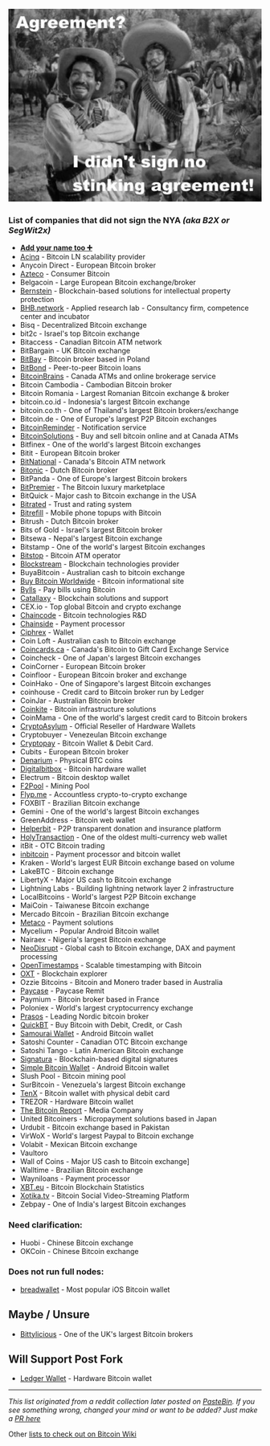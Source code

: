 
![](DG4IEcsUIAAje5w.jpg)

### List of companies that did not sign the NYA *(aka B2X or SegWit2x)*

- **[Add your name too ➕](https://github.com/nob2x/NOB2X/pulls?q=is%3Apr+add+is%3Aclosed)**
- [Acinq](https://acinq.co) - Bitcoin LN scalability provider
- Anycoin Direct - European Bitcoin broker
- [Azteco](https://azte.co) - Consumer Bitcoin
- Belgacoin - Large European Bitcoin exchange/broker
- [Bernstein](https://www.bernstein.io) - Blockchain-based solutions for intellectual property protection
- [BHB.network](http://bhb.network) - Applied research lab - Consultancy firm, competence center and incubator
- Bisq - Decentralized Bitcoin exchange
- bit2c - Israel's top Bitcoin exchange
- Bitaccess - Canadian Bitcoin ATM network
- BitBargain - UK Bitcoin exchange
- [BitBay](https://twitter.com/BitBayofficial/status/896085144913694720) - Bitcoin broker based in Poland
- [BitBond](https://www.bitbond.com/) - Peer-to-peer Bitcoin loans
- [BitcoinBrains](http://bitcoinbrains.com) - Canada ATMs and online brokerage service
- Bitcoin Cambodia - Cambodian Bitcoin broker
- Bitcoin Romania - Largest Romanian Bitcoin exchange & broker
- bitcoin.co.id - Indonesia's largest Bitcoin exchange
- bitcoin.co.th - One of Thailand's largest Bitcoin brokers/exchange
- Bitcoin.de - One of Europe's largest P2P Bitcoin exchanges
- [BitcoinReminder](https://bitcoinreminder.com/informations/poli/) - Notification service
- [BitcoinSolutions](http://bitcoinsolutions.ca) - Buy and sell bitcoin online and at Canada ATMs
- Bitfinex - One of the world's largest Bitcoin exchanges
- Bitit - European Bitcoin broker
- [BitNational](https://bitnational.com) - Canada's Bitcoin ATM network
- [Bitonic](https://bitonic.nl/en/news/138/our-position-on-scaling-proposals) - Dutch Bitcoin broker
- BitPanda - One of Europe's largest Bitcoin brokers
- [BitPremier](https://bitpremier.com) - The Bitcoin luxury marketplace
- BitQuick - Major cash to Bitcoin exchange in the USA
- [Bitrated](https://medium.com/@shesek/why-i-dont-support-the-compromise-efforts-9d73a8cce6be) - Trust and rating system
- [Bitrefill](https://twitter.com/bitrefill/status/896300829841510400) - Mobile phone topups with Bitcoin
- Bitrush - Dutch Bitcoin broker
- Bits of Gold - Israel's largest Bitcoin broker
- Bitsewa - Nepal's largest Bitcoin exchange
- Bitstamp - One of the world's largest Bitcoin exchanges
- [Bitstop](https://twitter.com/bitstopofficial/status/895317733679669250) - Bitcoin ATM operator
- [Blockstream](http://blockstream.com) - Blockchain technologies provider
- BuyaBitcoin - Australian cash to bitcoin exchange
- [Buy Bitcoin Worldwide](https://www.buybitcoinworldwide.com/) - Bitcoin informational site
- [Bylls](https://twitter.com/francispouliot_/status/895682101911146497) - Pay bills using Bitcoin
- [Catallaxy](http://catallaxy.com) - Blockchain solutions and support
- CEX.io - Top global Bitcoin and crypto exchange
- [Chaincode](http://chaincode.com) - Bitcoin technologies R&D
- [Chainside](https://www.chainside.net/) - Payment processor 
- [Ciphrex](https://twitter.com/ciphrex/status/895161633005346817) - Wallet
- Coin Loft - Australian cash to Bitcoin exchange
- [Coincards.ca](http://www.coincards.ca) - Canada's Bitcoin to Gift Card Exchange Service
- Coincheck - One of Japan's largest Bitcoin exchanges
- CoinCorner - European Bitcoin broker
- Coinfloor - European Bitcoin broker and exchange
- CoinHako - One of Singapore's largest Bitcoin exchanges
- coinhouse - Credit card to Bitcoin broker run by Ledger
- CoinJar - Australian Bitcoin broker
- [Coinkite](https://coinkite.com) - Bitcoin infrastructure solutions
- CoinMama - One of the world's largest credit card to Bitcoin brokers
- [CryptoAsylum](http://www.cryptoasylum.ca) - Official Reseller of Hardware Wallets
- Cryptobuyer - Venezeulan Bitcoin exchange
- [Cryptopay](https://cryptopay.me/) - Bitcoin Wallet & Debit Card.
- Cubits - European Bitcoin broker
- [Denarium](https://denarium.com) - Physical BTC coins
- [Digitalbitbox](http://digitalbitbox.com) - Bitcoin hardware wallet
- Electrum - Bitcoin desktop wallet
- [F2Pool](https://www.coindesk.com/f2pool-reneges-mining-pool-pulls-segwit2x-support-hard-fork/) - Mining Pool
- [Flyp.me](https://flyp.me) - Accountless crypto-to-crypto exchange
- FOXBIT - Brazilian Bitcoin exchange
- Gemini - One of the world's largest Bitcoin exchanges
- GreenAddress - Bitcoin web wallet
- [Helperbit](https://helperbit.com) - P2P transparent donation and insurance platform
- [HolyTransaction](https://holytransaction.com) - One of the oldest multi-currency web wallet
- itBit - OTC Bitcoin trading
- [inbitcoin](https://inbitcoin.it) - Payment processor and bitcoin wallet
- Kraken - World's largest EUR Bitcoin exchange based on volume
- LakeBTC - Bitcoin exchange
- LibertyX - Major US cash to Bitcoin exchange
- Lightning Labs - Building lightning network layer 2 infrastructure
- LocalBitcoins - World's largest P2P Bitcoin exchange
- MaiCoin - Taiwanese Bitcoin exchange
- Mercado Bitcoin - Brazilian Bitcoin exchange
- [Metaco](https://metaco.com) - Payment solutions
- Mycelium - Popular Android Bitcoin wallet
- Nairaex - Nigeria's largest Bitcoin exchange
- [NeoDisrupt](https://neodisrupt.com) - Global cash to Bitcoin exchange, DAX and payment processing
- [OpenTimestamps](https://opentimestamps.org) - Scalable timestamping with Bitcoin
- [OXT](https://oxt.me) - Blockchain explorer
- Ozzie Bitcoins - Bitcoin and Monero trader based in Australia
- [Paycase](https://paycase.com) - Paycase Remit
- Paymium - Bitcoin broker based in France
- Poloniex - World's largest cryptocurrency exchange
- [Prasos](https://twitter.com/technom4ge/status/895679121803685888) - Leading Nordic bitcoin broker
- [QuickBT](https://twitter.com/QuickBT/status/899159626725302272) - Buy Bitcoin with Debit, Credit, or Cash
- [Samourai Wallet](https://samouraiwallet.com) - Android Bitcoin wallet
- Satoshi Counter - Canadian OTC Bitcoin exchange
- Satoshi Tango - Latin American Bitcoin exchange
- [Signatura](https://signatura.co) - Blockchain-based digital signatures
- [Simple Bitcoin Wallet](https://btcontract.com/#trusted-node) - Android Bitcoin wallet
- Slush Pool - Bitcoin mining pool
- SurBitcoin - Venezuela's largest Bitcoin exchange
- [TenX](https://www.tenx.tech/) - Bitcoin wallet with physical debit card
- TREZOR - Hardware Bitcoin wallet
- [The Bitcoin Report](http://www.thebitcoinreport.nl/) - Media Company
- United Bitcoiners - Micropayment solutions based in Japan
- Urdubit - Bitcoin exchange based in Pakistan
- VirWoX - World's largest Paypal to Bitcoin exchange
- Volabit - Mexican Bitcoin exchange
- Vaultoro
- Wall of Coins - Major US cash to Bitcoin exchange]
- Walltime - Brazilian Bitcoin exchange
- Wayniloans - Payment processor 
- [XBT.eu](https://www.xbt.eu) - Bitcoin Blockchain Statistics
- [Xotika.tv](https://twitter.com/bitcoinerrorlog/status/895335674471043073) - Bitcoin Social Video-Streaming Platform
- Zebpay - One of India's largest Bitcoin exchanges

### Need clarification:

- Huobi - Chinese Bitcoin exchange
- OKCoin - Chinese Bitcoin exchange

### Does not run full nodes:

- [breadwallet](https://twitter.com/breadwalletapp/status/895368562096955392) - Most popular iOS Bitcoin wallet

## Maybe / Unsure

- [Bittylicious](https://twitter.com/Bittylicious_/status/896052556140380160) - One of the UK's largest Bitcoin brokers

## Will Support Post Fork

- [Ledger Wallet](https://twitter.com/BTChip/status/896056752948486148) - Hardware Bitcoin wallet

---
*This list originated from a reddit collection later posted on [PasteBin](https://pastebin.com/ek5V1grM).
If you see something wrong, changed your mind or want to be added? Just make a [PR here](https://github.com/nob2x/nob2x/pulls)*

Other [lists to check out on Bitcoin Wiki](https://en.bitcoin.it/wiki/Segwit_support)
